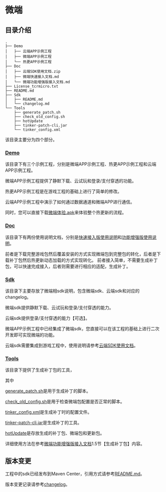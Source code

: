 # 微端

## 目录介绍

``` shell
.
├── Demo
│   ├── 云端APP示例工程
│   ├── 微端APP示例工程
│   └── 热更APP示例工程
├── Doc
│   ├── 云端SDK使用文档.zip
│   ├── 微端快速接入文档.md
│   └── 微端功能增强版接入文档.md
├── License_tcrmicro.txt
├── README.md
├── Sdk
│   ├── README.md
│   └── changelog.md
└── Tools
    ├── generate_patch.sh
    ├── check_old_config.sh
    ├── hotUpdate
    ├── tinker-patch-cli.jar
    └── tinker_config.xml
```

该目录主要分为四个部分。

### [Demo](Demo)

该目录下有三个示例工程，分别是微端APP示例工程、热更APP示例工程和云端APP示例工程。

微端APP示例工程提供了静默下载、云试玩和登录/支付穿透的功能。

热更APP示例工程是在游戏工程的基础上进行了简单的修改。

云端APP示例工程中演示了如何通过数据通道和微端APP进行通信。

同时，您可以直接下载[微端体验.apk](Demo/微端APP示例工程/微端体验.apk)来体验整个热更新的流程。

### [Doc](Doc)

该目录下有两份使用说明文档，分别是[快速接入版使用说明](Doc/微端快速接入文档.md)和[功能增强版使用说明](Doc/微端功能增强版接入文档.md)。

前者是下载完整游戏包然后覆盖安装的方式实现微端包到完整包的转化，后者是下载补丁包然后热更新动态加载的方式实现转化。
前者接入简单，不需要生成补丁包，可以快速完成接入，后者则需要进行相应的适配，生成补丁。

### [Sdk](Sdk)

该目录下主要存放了微端相sdk说明，包含微端sdk、云端sdk和对应的changelog。

微端sdk提供静默下载、云试玩和登录/支付穿透的能力。

云端sdk提供登录/支付穿透的能力【可选】。

微端APP示例工程中已经集成了微端sdk，您直接可以在该工程的基础上进行二次开发即可实现微端的功能。

云端sdk需要集成到游戏工程中，使用说明请参考[云端SDK使用文档](Doc/云端SDK使用文档.zip)。

### [Tools](Tools)

该目录下提供了生成补丁包的工具，

其中

[generate_patch.sh](Tools/generate_patch.sh)是用于生成补丁的脚本。

[check_old_config.sh](Tools/check_old_config.sh)是用于检查微端包配置是否正常的脚本。

[tinker_config.xml](Tools/tinker_config.xml)是生成补丁时的配置文件。

[tinker-patch-cli.jar](Tools/tinker-patch-cli.jar)是生成补丁的工具。

[hotUpdate](Tools/hotUpdate)是存放生成的补丁包、微端包和更新包。

详细使用方法在参考[微端功能增强版接入文档](Doc/微端功能增强版接入文档.md#14-生成补丁包)1.5节【生成补丁包】内容。

## 版本变更

工程中的sdk已经发布到Maven Center，引用方式请参考[README.md](Sdk/README.md)。

版本变更记录请参考[changelog](Sdk/changelog.md)。
